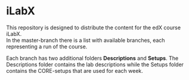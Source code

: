 # iLabX
This repository is designed to distribute the content for the edX course iLabX.  
In the master-branch there is a list with available branches, each representing a run of the course.  

Each branch has two additional folders **Descriptions** and **Setups**. The Descriptions folder contains the lab descriptions while the Setups folder contains the CORE-setups that are used for each week.
